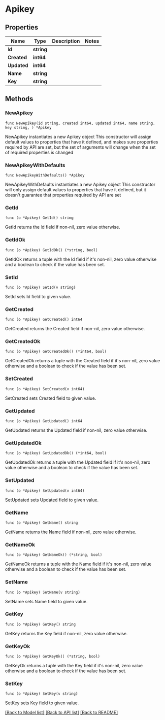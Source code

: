 # Apikey

## Properties

Name | Type | Description | Notes
------------ | ------------- | ------------- | -------------
**Id** | **string** |  | 
**Created** | **int64** |  | 
**Updated** | **int64** |  | 
**Name** | **string** |  | 
**Key** | **string** |  | 

## Methods

### NewApikey

`func NewApikey(id string, created int64, updated int64, name string, key string, ) *Apikey`

NewApikey instantiates a new Apikey object
This constructor will assign default values to properties that have it defined,
and makes sure properties required by API are set, but the set of arguments
will change when the set of required properties is changed

### NewApikeyWithDefaults

`func NewApikeyWithDefaults() *Apikey`

NewApikeyWithDefaults instantiates a new Apikey object
This constructor will only assign default values to properties that have it defined,
but it doesn't guarantee that properties required by API are set

### GetId

`func (o *Apikey) GetId() string`

GetId returns the Id field if non-nil, zero value otherwise.

### GetIdOk

`func (o *Apikey) GetIdOk() (*string, bool)`

GetIdOk returns a tuple with the Id field if it's non-nil, zero value otherwise
and a boolean to check if the value has been set.

### SetId

`func (o *Apikey) SetId(v string)`

SetId sets Id field to given value.


### GetCreated

`func (o *Apikey) GetCreated() int64`

GetCreated returns the Created field if non-nil, zero value otherwise.

### GetCreatedOk

`func (o *Apikey) GetCreatedOk() (*int64, bool)`

GetCreatedOk returns a tuple with the Created field if it's non-nil, zero value otherwise
and a boolean to check if the value has been set.

### SetCreated

`func (o *Apikey) SetCreated(v int64)`

SetCreated sets Created field to given value.


### GetUpdated

`func (o *Apikey) GetUpdated() int64`

GetUpdated returns the Updated field if non-nil, zero value otherwise.

### GetUpdatedOk

`func (o *Apikey) GetUpdatedOk() (*int64, bool)`

GetUpdatedOk returns a tuple with the Updated field if it's non-nil, zero value otherwise
and a boolean to check if the value has been set.

### SetUpdated

`func (o *Apikey) SetUpdated(v int64)`

SetUpdated sets Updated field to given value.


### GetName

`func (o *Apikey) GetName() string`

GetName returns the Name field if non-nil, zero value otherwise.

### GetNameOk

`func (o *Apikey) GetNameOk() (*string, bool)`

GetNameOk returns a tuple with the Name field if it's non-nil, zero value otherwise
and a boolean to check if the value has been set.

### SetName

`func (o *Apikey) SetName(v string)`

SetName sets Name field to given value.


### GetKey

`func (o *Apikey) GetKey() string`

GetKey returns the Key field if non-nil, zero value otherwise.

### GetKeyOk

`func (o *Apikey) GetKeyOk() (*string, bool)`

GetKeyOk returns a tuple with the Key field if it's non-nil, zero value otherwise
and a boolean to check if the value has been set.

### SetKey

`func (o *Apikey) SetKey(v string)`

SetKey sets Key field to given value.



[[Back to Model list]](../README.md#documentation-for-models) [[Back to API list]](../README.md#documentation-for-api-endpoints) [[Back to README]](../README.md)



